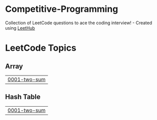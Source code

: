# Competitive-Programming
Collection of LeetCode questions to ace the coding interview! - Created using [LeetHub](https://github.com/QasimWani/LeetHub)

<!---LeetCode Topics Start-->
# LeetCode Topics
## Array
|  |
| ------- |
| [0001-two-sum](https://github.com/mohsinbehzad/Competitive-Programming/tree/master/0001-two-sum) |
## Hash Table
|  |
| ------- |
| [0001-two-sum](https://github.com/mohsinbehzad/Competitive-Programming/tree/master/0001-two-sum) |
<!---LeetCode Topics End-->